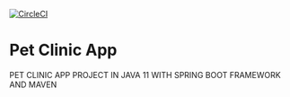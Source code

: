 [![CircleCI](https://dl.circleci.com/status-badge/img/gh/panaghiotis/ipan/tree/master.svg?style=svg)](https://dl.circleci.com/status-badge/redirect/gh/panaghiotis/ipan/tree/master)
# Pet Clinic App

PET CLINIC APP PROJECT IN JAVA 11 WITH SPRING BOOT FRAMEWORK AND MAVEN 
